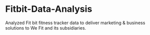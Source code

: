 # Fitbit-Data-Analysis
Analyzed Fit bit fitness tracker data to deliver marketing &amp; business solutions to We Fit and its subsidiaries.
